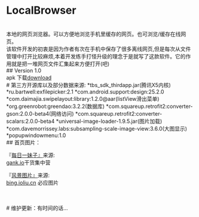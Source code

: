 # LocalBrowser
<br>
本地的网页浏览器。可以方便地浏览手机里缓存的网页。也可浏览/缓存在线网页。
<br>
该软件开发的初衷是因为作者有次在手机中保存了很多离线网页,但是每次从文件管理中打开比较麻烦,本着开发练手打怪升级的理念于是就写了这款软件。它的作用就是把一堆网页文件汇集起来方便打开(吧)
<br>
## Version 1.0
<br>
apk 下载<a href='https://github.com/xiaJue/LocalBrowser/raw/master/app.apk'>download</a>
<br>
# 第三方开源库以及部分数据来源:
*tbs_sdk_thirdapp.jar(腾讯X5内核)
*ru.bartwell:exfilepicker:2.1
*com.android.support:design:25.2.0
*com.daimajia.swipelayout:library:1.2.0@aar(listView滑出菜单)
*org.greenrobot:greendao:3.2.2(数据库)
*com.squareup.retrofit2:converter-gson:2.0.0-beta4(网络访问)
*com.squareup.retrofit2:converter-scalars:2.0.0-beta4
*universal-image-loader-1.9.5.jar(图片加载)
*com.davemorrissey.labs:subsampling-scale-image-view:3.6.0(大图显示)
*popupwindowmenu:1.0
<br>
## 首页图片：
<br>

『<a href='#'>每日一妹子』</a>来源:<br>
        <a href='http://gank.io/'>gank.io</a>干货集中营<br>
        
『<a href='#'>风景图片』</a>来源:<br>
            <a href='https://bing.ioliu.cn/'>bing.ioliu.cn</a>
            必应图片<br>

<br>
<br>
# 维护更新：有时间的话...
<br>

